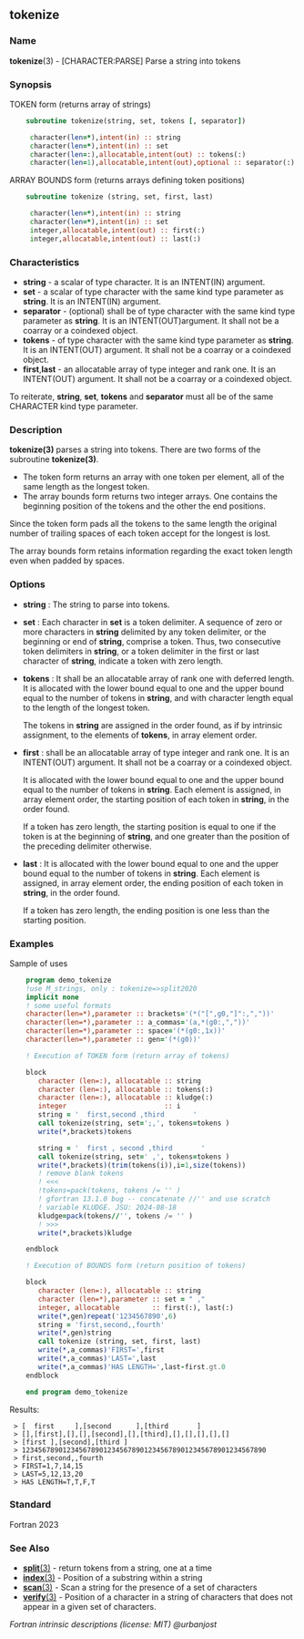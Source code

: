 ## tokenize

### **Name**

**tokenize**(3) - \[CHARACTER:PARSE\] Parse a string into tokens

### **Synopsis**
  TOKEN form (returns array of strings)
```fortran
    subroutine tokenize(string, set, tokens [, separator])

     character(len=*),intent(in) :: string
     character(len=*),intent(in) :: set
     character(len=:),allocatable,intent(out) :: tokens(:)
     character(len=1),allocatable,intent(out),optional :: separator(:)
```
  ARRAY BOUNDS form (returns arrays defining token positions)
```fortran
    subroutine tokenize (string, set, first, last)

     character(len=*),intent(in) :: string
     character(len=*),intent(in) :: set
     integer,allocatable,intent(out) :: first(:)
     integer,allocatable,intent(out) :: last(:)
```
### **Characteristics**
  - **string** - a scalar of type character. It is an INTENT(IN) argument.
  - **set** - a scalar of type character with the same kind type parameter
              as **string**. It is an INTENT(IN) argument.
  - **separator** - (optional) shall be of type character with the same
                    kind type parameter as **string**. It is an
                    INTENT(OUT)argument. It shall not be a coarray or
                    a coindexed object.
  - **tokens** - of type character with the same kind type parameter as
                 **string**. It is an INTENT(OUT) argument. It shall
                 not be a coarray or a coindexed object.
  - **first**,**last** - an allocatable array of type integer and rank
                        one. It is an INTENT(OUT) argument. It shall
                        not be a coarray or a coindexed object.

  To reiterate, **string**, **set**, **tokens** and **separator** must
  all be of the same CHARACTER kind type parameter.

### **Description**

   **tokenize(3)** parses a string into tokens. There are two forms
   of the subroutine **tokenize(3)**.

   - The token form returns an array with one token per element, all of
     the same length as the longest token.
   - The array bounds form returns two integer arrays. One contains the
     beginning position of the tokens and the other the end positions.

   Since the token form pads all the tokens to the same length the
   original number of trailing spaces of each token accept for the
   longest is lost.

   The array bounds form retains information regarding the exact token
   length even when padded by spaces.


### **Options**
- **string**
  : The string to parse into tokens.

- **set**
  : Each character in **set** is a token delimiter. A sequence of zero
    or more characters in **string** delimited by any token delimiter,
    or the beginning or end of **string**, comprise a token. Thus, two
    consecutive token delimiters in **string**, or a token delimiter
    in the first or last character of **string**, indicate a token with
    zero length.

- **tokens**
  : It shall be an allocatable array of rank one with deferred length. It
    is allocated with the lower bound equal to one and the upper bound
    equal to the number of tokens in **string**, and with character
    length equal to the length of the longest token.

    The tokens in **string** are assigned in the order found, as if
    by intrinsic assignment, to the elements of **tokens**, in array
    element order.

- **first**
  : shall be an allocatable array of type integer and rank one. It is
    an INTENT(OUT) argument. It shall not be a coarray or a coindexed
    object.

    It is allocated with the lower bound equal to one and the
    upper bound equal to the number of tokens in **string**. Each element
    is assigned, in array element order, the starting position of each
    token in **string**, in the order found.

    If a token has zero length, the starting position is equal to one
    if the token is at the beginning of **string**, and one greater than
    the position of the preceding delimiter otherwise.

- **last**
  : It is allocated with the lower bound equal to one and the
    upper bound equal to the number of tokens in **string**. Each element
    is assigned, in array element order, the ending position of each
    token in **string**, in the order found.

    If a token has zero length, the ending position is one less than
    the starting position.

### **Examples**

  Sample of uses
```fortran
    program demo_tokenize
    !use M_strings, only : tokenize=>split2020
    implicit none
    ! some useful formats
    character(len=*),parameter :: brackets='(*("[",g0,"]":,","))'
    character(len=*),parameter :: a_commas='(a,*(g0:,","))'
    character(len=*),parameter :: space='(*(g0:,1x))'
    character(len=*),parameter :: gen='(*(g0))'

    ! Execution of TOKEN form (return array of tokens)

    block
       character (len=:), allocatable :: string
       character (len=:), allocatable :: tokens(:)
       character (len=:), allocatable :: kludge(:)
       integer                        :: i
       string = '  first,second ,third       '
       call tokenize(string, set=';,', tokens=tokens )
       write(*,brackets)tokens

       string = '  first , second ,third       '
       call tokenize(string, set=' ,', tokens=tokens )
       write(*,brackets)(trim(tokens(i)),i=1,size(tokens))
       ! remove blank tokens
       ! <<<
       !tokens=pack(tokens, tokens /= '' )
       ! gfortran 13.1.0 bug -- concatenate //'' and use scratch
       ! variable KLUDGE. JSU: 2024-08-18
       kludge=pack(tokens//'', tokens /= '' )
       ! >>>
       write(*,brackets)kludge

    endblock

    ! Execution of BOUNDS form (return position of tokens)

    block
       character (len=:), allocatable :: string
       character (len=*),parameter :: set = " ,"
       integer, allocatable        :: first(:), last(:)
       write(*,gen)repeat('1234567890',6)
       string = 'first,second,,fourth'
       write(*,gen)string
       call tokenize (string, set, first, last)
       write(*,a_commas)'FIRST=',first
       write(*,a_commas)'LAST=',last
       write(*,a_commas)'HAS LENGTH=',last-first.gt.0
    endblock

    end program demo_tokenize
```
Results:
```text
 > [  first     ],[second      ],[third       ]
 > [],[first],[],[],[second],[],[third],[],[],[],[],[]
 > [first ],[second],[third ]
 > 123456789012345678901234567890123456789012345678901234567890
 > first,second,,fourth
 > FIRST=1,7,14,15
 > LAST=5,12,13,20
 > HAS LENGTH=T,T,F,T
```
### **Standard**

Fortran 2023

### **See Also**

  - [**split**(3)](#split) - return tokens from a string, one at a time
  - [**index**(3)](#index) - Position of a substring within a string
  - [**scan**(3)](#scan) - Scan a string for the presence of a set
    of characters
  - [**verify**(3)](#verify) - Position of a character in a string of
    characters that does not appear in a given set of characters.

 _Fortran intrinsic descriptions (license: MIT) \@urbanjost_
